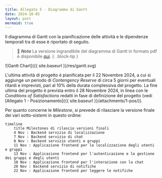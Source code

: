 ```yaml
---
title: Allegato 5 - Diagramma di Gantt
date: 2024-10-05
layout: post
mermaid: true
---
```


Il diagramma di Gantt con la pianificazione delle attività e le dipendenze temporali tra di esse è riportato di seguito.

> 📂 **_Nota_**
> La versione ingrandibile del diagramma di Gantt in formato pdf è disponibile [qui](https://raw.githubusercontent.com/position-pal/PM-report/refs/heads/main/res/gantt-colored.pdf).
{: .block-tip }

![Gantt Chart]({{ site.baseurl }}/res/gantt.svg)

L'ultima attività di progetto è pianificata per il 22 Novembre 2024, a cui si aggiunge un periodo di _Contengency Reserve_ di circa 5 giorni per eventuali ritardi e imprevisti, pari al 10% della durata complessiva del progetto. 
La fine ultima del progetto è prevista entro il 28 Novembre 2024, in linea con le _Conditions of Satisfactions_ redatti in fase di definizione del progetto (vedi [Allegato 1 - Posizionamento]({{ site.baseurl }}/attachments/1-pos/)).

Per quanto concerne le _Milestone_, si prevede di rilasciare la versione finale dei vari sotto-sistemi in questo ordine:

```mermaid
timeline
    title Milestones di rilascio versioni finali
    4 Nov : Backend servizio di localizzazione
    7 Nov : Backend servizio di chat
    8 Nov : Backend servizio utenti e gruppi
    11 Nov : Applicazione frontend per la localizzazione degli utenti e gruppi
    13 Nov : Applicazione frontend per l'autenticazione e la gestione dei gruppi e degli utenti
    18 Nov : Applicazione frontend per l'interazione con la chat
    20 Nov : Backend servizio di notifiche
    22 Nov : Applicazione frontend per leggere le notifiche
```
